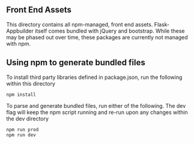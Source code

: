 Front End Assets
----------------

This directory contains all npm-managed, front end assets. Flask-Appbuilder itself comes bundled
with jQuery and bootstrap. While these may be phased out over time, these packages are currently not
managed with npm.


Using npm to generate bundled files
-----------------------------------

To install third party libraries defined in package.json, run the following within this directory

```
npm install
```

To parse and generate bundled files, run either of the following. The dev flag will keep the npm script running
and re-run upon any changes within the dev directory

```
npm run prod
npm run dev
```
